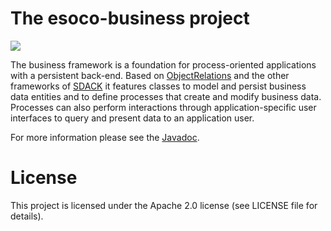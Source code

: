 # The esoco-business project

[![](https://github.com/esoco/esoco-business/workflows/Build/badge.svg)](https://github.com/esoco/esoco-business/actions)

The business framework is a foundation for process-oriented applications with a persistent back-end. Based on [ObjectRelations](https://esoco.github.io/objectrelations/) and the other frameworks of [SDACK](https://esoco.github.io/sdack/) it features classes to model and persist business data entities and to define processes that create and modify business data. Processes can also perform interactions through application-specific user interfaces to query and present data to an application user.

For more information please see the [Javadoc](http://esoco.github.io/esoco-business/javadoc/).


# License

This project is licensed under the Apache 2.0 license (see LICENSE file for details).  